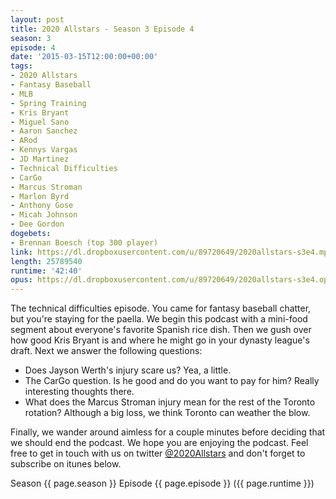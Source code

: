 ```yaml
---
layout: post
title: 2020 Allstars - Season 3 Episode 4
season: 3
episode: 4
date: '2015-03-15T12:00:00+00:00'
tags:
- 2020 Allstars
- Fantasy Baseball
- MLB
- Spring Training
- Kris Bryant
- Miguel Sano
- Aaron Sanchez
- ARod
- Kennys Vargas
- JD Martinez
- Technical Difficulties
- CarGo
- Marcus Stroman
- Marlon Byrd
- Anthony Gose
- Micah Johnson
- Dee Gordon
dogebets:
- Brennan Boesch (top 300 player)
link: https://dl.dropboxusercontent.com/u/89720649/2020allstars-s3e4.mp3
length: 25789540
runtime: '42:40'
opus: https://dl.dropboxusercontent.com/u/89720649/2020allstars-s3e4.opus
---
```

The technical difficulties episode.  You came for fantasy baseball chatter, but you're staying for the paella.  We begin this podcast with a mini-food segment about everyone's favorite Spanish rice dish.  Then we gush over how good Kris Bryant is and where he might go in your dynasty league's draft.  Next we answer the following questions:

* Does Jayson Werth's injury scare us?  Yea, a little.  
* The CarGo question.  Is he good and do you want to pay for him?  Really interesting thoughts there.  
* What does the Marcus Stroman injury mean for the rest of the Toronto rotation?  Although a big loss, we think Toronto can weather the blow.

Finally, we wander around aimless for a couple minutes before deciding that we should end the podcast.  We hope you are enjoying the podcast.  Feel free to get in touch with us on twitter [@2020Allstars](https://twitter.com/2020allstars) and don't forget to subscribe on itunes below.

Season {{ page.season }} Episode {{ page.episode }} ({{ page.runtime }})

